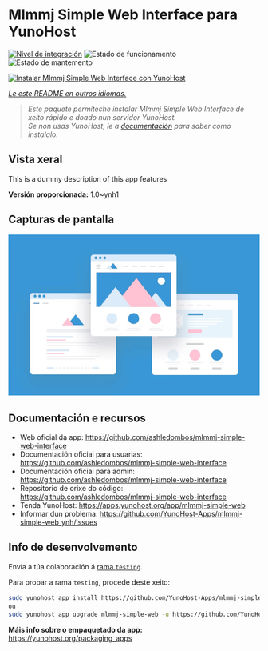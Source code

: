 <!--
NOTA: Este README foi creado automáticamente por <https://github.com/YunoHost/apps/tree/master/tools/readme_generator>
NON debe editarse manualmente.
-->

# Mlmmj Simple Web Interface para YunoHost

[![Nivel de integración](https://dash.yunohost.org/integration/mlmmj-simple-web.svg)](https://ci-apps.yunohost.org/ci/apps/mlmmj-simple-web/) ![Estado de funcionamento](https://ci-apps.yunohost.org/ci/badges/mlmmj-simple-web.status.svg) ![Estado de mantemento](https://ci-apps.yunohost.org/ci/badges/mlmmj-simple-web.maintain.svg)

[![Instalar Mlmmj Simple Web Interface con YunoHost](https://install-app.yunohost.org/install-with-yunohost.svg)](https://install-app.yunohost.org/?app=mlmmj-simple-web)

*[Le este README en outros idiomas.](./ALL_README.md)*

> *Este paquete permíteche instalar Mlmmj Simple Web Interface de xeito rápido e doado nun servidor YunoHost.*  
> *Se non usas YunoHost, le a [documentación](https://yunohost.org/install) para saber como instalalo.*

## Vista xeral

This is a dummy description of this app features


**Versión proporcionada:** 1.0~ynh1

## Capturas de pantalla

![Captura de pantalla de Mlmmj Simple Web Interface](./doc/screenshots/example.jpg)

## Documentación e recursos

- Web oficial da app: <https://github.com/ashledombos/mlmmj-simple-web-interface>
- Documentación oficial para usuarias: <https://github.com/ashledombos/mlmmj-simple-web-interface>
- Documentación oficial para admin: <https://github.com/ashledombos/mlmmj-simple-web-interface>
- Repositorio de orixe do código: <https://github.com/ashledombos/mlmmj-simple-web-interface>
- Tenda YunoHost: <https://apps.yunohost.org/app/mlmmj-simple-web>
- Informar dun problema: <https://github.com/YunoHost-Apps/mlmmj-simple-web_ynh/issues>

## Info de desenvolvemento

Envía a túa colaboración á [rama `testing`](https://github.com/YunoHost-Apps/mlmmj-simple-web_ynh/tree/testing).

Para probar a rama `testing`, procede deste xeito:

```bash
sudo yunohost app install https://github.com/YunoHost-Apps/mlmmj-simple-web_ynh/tree/testing --debug
ou
sudo yunohost app upgrade mlmmj-simple-web -u https://github.com/YunoHost-Apps/mlmmj-simple-web_ynh/tree/testing --debug
```

**Máis info sobre o empaquetado da app:** <https://yunohost.org/packaging_apps>
